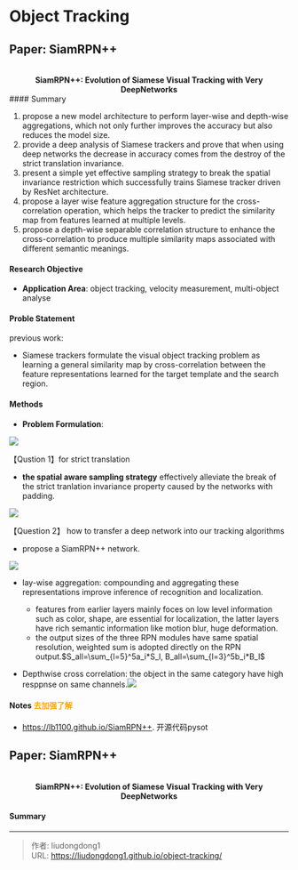 # Object Tracking


## Paper: SiamRPN++

<div align=center>
<br/>
<b>SiamRPN++: Evolution of Siamese Visual Tracking with Very DeepNetworks
</b>
</div>
#### Summary

1. propose a new model architecture to perform layer-wise and depth-wise aggregations, which not only further improves the accuracy but also reduces the model size.
2. provide a deep analysis of Siamese trackers and prove that when using deep networks the decrease in accuracy comes from the destroy of the strict translation invariance.
3. present a simple yet effective sampling strategy to break the spatial invariance restriction which successfully trains Siamese tracker driven by ResNet architecture.
4. propose  a layer wise feature aggregation structure for the cross-correlation operation, which helps the tracker to predict the similarity map from features learned at multiple levels.
5. propose a depth-wise separable correlation structure to enhance the cross-correlation to produce multiple similarity maps associated with different semantic meanings.

#### Research Objective

  - **Application Area**:  object tracking, velocity measurement, multi-object analyse

#### Proble Statement

previous work:

- Siamese trackers formulate the visual object tracking problem as learning a general similarity map by cross-correlation between the feature representations learned for the target template and the search region.

#### Methods

- **Problem Formulation**:

![](https://gitee.com/github-25970295/blogImage/raw/master/img/image-20200422120358518.png)

【Qustion 1】for strict translation 

- **the spatial aware sampling strategy** effectively alleviate the break of the strict tranlation invariance property caused by the networks with padding.

![](https://gitee.com/github-25970295/blogImage/raw/master/img/image-20200422120557975.png)

【Question 2】 how to  transfer a deep network into our tracking algorithms

- propose a SiamRPN++ network.

![](https://gitee.com/github-25970295/blogImage/raw/master/img/image-20200422120847811.png)

- lay-wise aggregation: compounding and aggregating these representations improve inference of recognition and localization.
  - features from earlier layers mainly foces on low level information such as color, shape, are essential for localization, the latter layers have rich semantic information like motion blur, huge deformation.
  - the output sizes of the three RPN modules have same spatial resolution, weighted sum is adopted directly on the RPN output.$S_all=\sum_{l=5}^5a_i*S_l, B_all=\sum_{l=3}^5b_i*B_l$

- Depthwise cross correlation: the object in the same category have high resppnse on same channels.![](https://gitee.com/github-25970295/blogImage/raw/master/img/image-20200422121835492.png)

#### Notes <font color=orange>去加强了解</font>

  -  https://lb1100.github.io/SiamRPN++.   开源代码pysot

## Paper: SiamRPN++

<div align=center>
<br/>
<b>SiamRPN++: Evolution of Siamese Visual Tracking with Very DeepNetworks
</b>
</div>

#### Summary

---

> 作者: liudongdong1  
> URL: https://liudongdong1.github.io/object-tracking/  

